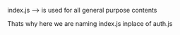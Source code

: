 index.js --> is used for all general purpose contents

Thats why here we are naming index.js inplace of auth.js